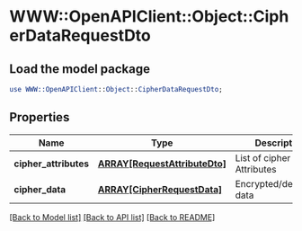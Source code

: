 # WWW::OpenAPIClient::Object::CipherDataRequestDto

## Load the model package
```perl
use WWW::OpenAPIClient::Object::CipherDataRequestDto;
```

## Properties
Name | Type | Description | Notes
------------ | ------------- | ------------- | -------------
**cipher_attributes** | [**ARRAY[RequestAttributeDto]**](RequestAttributeDto.md) | List of cipher Attributes | 
**cipher_data** | [**ARRAY[CipherRequestData]**](CipherRequestData.md) | Encrypted/decrypted data | 

[[Back to Model list]](../README.md#documentation-for-models) [[Back to API list]](../README.md#documentation-for-api-endpoints) [[Back to README]](../README.md)


